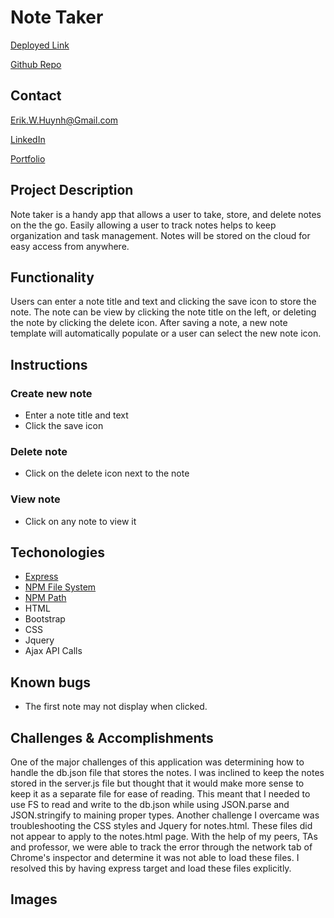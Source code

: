 # Note Taker
[Deployed Link](https://secure-waters-63965.herokuapp.com/)

[Github Repo](https://github.com/E-Huynh/note_taker)

## Contact

Erik.W.Huynh@Gmail.com

[LinkedIn](https://www.linkedin.com/in/erik-huynh-228321196/)

[Portfolio](https://e-huynh.github.io/updated_portfolio/)

## Project Description
Note taker is a handy app that allows a user to take, store, and delete notes on the the go. Easily allowing a user to track notes helps to keep organization and task management. Notes will be stored on the cloud for easy access from anywhere.
## Functionality
Users can enter a note title and text and clicking the save icon to store the note. The note can be view by clicking the note title on the left, or deleting the note by clicking the delete icon. After saving a note, a new note template will automatically populate or a user can select the new note icon.
## Instructions
  ### Create new note
  * Enter a note title and text
  * Click the save icon
  ### Delete note
  * Click on the delete icon next to the note
  ### View note
  * Click on any note to view it
## Techonologies
  * [Express](https://expressjs.com/)
  * [NPM File System](https://nodejs.org/api/fs.html)
  * [NPM Path](https://nodejs.org/docs/latest/api/path.html)
  * HTML
  * Bootstrap
  * CSS
  * Jquery
  * Ajax API Calls
## Known bugs
  * The first note may not display when clicked.
## Challenges & Accomplishments
One of the major challenges of this application was determining how to handle the db.json file that stores the notes. I was inclined to keep the notes stored in the server.js file but thought that it would make more sense to keep it as a separate file for ease of reading. This meant that I needed to use FS to read and write to the db.json while using JSON.parse and JSON.stringify to maining proper types.
Another challenge I overcame was troubleshooting the CSS styles and Jquery for notes.html. These files did not appear to apply to the notes.html page. With the help of my peers, TAs and professor, we were able to track the error through the network tab of Chrome's inspector and determine it was not able to load these files. I resolved this by having express target and load these files explicitly.
## Images

